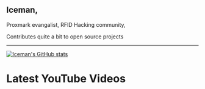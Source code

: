 ## Iceman,  

Proxmark evangalist,  RFID Hacking community,

Contributes quite a bit to open source projects

---

[![Iceman's GitHub stats](https://github-readme-stats.vercel.app/api?username=iceman1001)](https://github.com/anuraghazra/github-readme-stats)


# Latest YouTube Videos
<!-- YOUTUBE:START -->
<!-- YOUTUBE:END -->